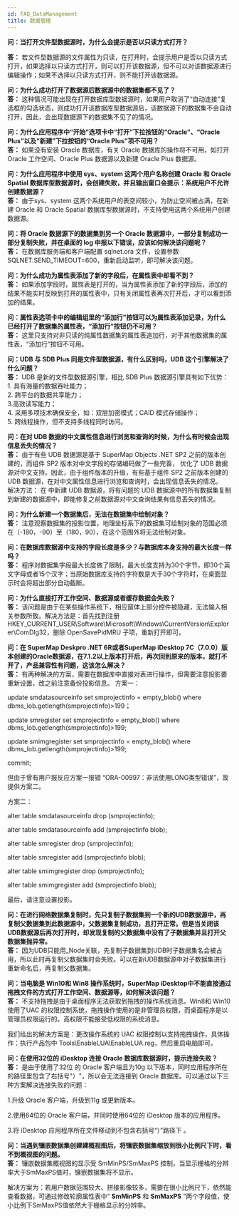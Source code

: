 ```yaml
---
id: FAQ_DataManagement
title: 数据管理
---
```

**问：当打开文件型数据源时，为什么会提示是否以只读方式打开？**  

**答：** 若文件型数据源的文件属性为只读，在打开时，会提示用户是否以只读方式打开，如果选择以只读方式打开，则可以打开该数据源，但不可以对该数据源进行编辑操作；如果不选择以只读方式打开，则不能打开该数据源。  

**问：为什么成功打开了数据源后数据源中的数据集都不见了？**  
**答：** 这种情况可能出现在打开数据库型数据源时，如果用户取消了“自动连接”复选框的勾选状态，则成功打开该数据库型数据源后，该数据源下的数据集不会自动打开，因此，会出现数据源下的数据集不见了的情况。   

**问：为什么应用程序中“开始”选项卡中“打开”下拉按钮的“Oracle”、“Oracle Plus”以及“新建”下拉按钮的“Oracle Plus”项不可用？**  
**答：**   如果没有安装 Oracle 数据库，有关 Oracle 数据库的操作将不可用，如打开 Oracle 工作空间、Oracle Plus 数据源以及新建 Oracle Plus 数据源。    

**问：为什么应用程序中使用 sys、system 这两个用户名称创建 Oracle 和 Oracle Spatial 数据库型数据源时，会创建失败，并且输出窗口会提示：系统用户不允许创建数据源？**  
**答：**   由于sys、system 这两个系统用户的表空间较小，为防止空间被占满，在新建 Oracle 和 Oracle Spatial 数据库型数据源时，不支持使用这两个系统用户创建数据源。   

**问：将 Oracle 数据源下的数据集到另一个 Oracle 数据源中，一部分复制成功一部分复制失败，并在桌面的 log 中报以下错误，应该如何解决该问题呢？**  
**答：**   在数据库服务端和客户端配置 sqlnet.ora 文件，设置参数 SQLNET.SEND_TIMEOUT=600，重新启动监听，即可解决该问题。   

**问：为什么成功为属性表添加了新的字段后，在属性表中却看不到？**  
**答：**  如果添加字段时，属性表是打开的，当为属性表添加了新的字段后，添加的结果不能实时反映到打开的属性表中，只有关闭属性表再次打开后，才可以看到添加的结果。   

**问：属性表选项卡中的编辑组里的“添加行”按钮可以为属性表添加记录，为什么已经打开了数据集的属性表，“添加行”按钮仍不可用？**  
**答：**   这里只支持对非只读的纯属性数据集的属性表追加行，对于其他数据集的属性表，“添加行”按钮不可用。   

**问：UDB 与 SDB Plus 同是文件型数据源，有什么区别吗，UDB 这个引擎解决了什么问题？**  
**答：**   UDB 是新的文件型数据源引擎，相比 SDB Plus 数据源引擎具有如下优势：  
1\. 具有海量的数据吞吐能力；  
2\. 跨平台的数据共享能力；  
3.高效读写能力；  
4\. 采用多项技术确保安全，如：双层加密模式；CAID 模式存储操作；  
5\. 跨线程操作，但不支持多线程同时访问。   

**问：在对 UDB 数据的中文属性信息进行浏览和查询的时候，为什么有时候会出现信息丢失的情况？**  
**答：**   由于有些 UDB 数据源是基于 SuperMap Objects .NET SP2 之前的版本创建的，而组件 SP2
版本对中文字段的存储编码做了一些完善， 优化了 UDB 数据源对中文支持。因此，由于组件版本的升级，有些基于组件 SP2 之前版本创建的 UDB 数据源，在对中文属性信息进行浏览和查询时，会出现信息丢失的情况。  
解决方法： 在  中新建 UDB 数据源，将有问题的 UDB 数据源中的所有数据集复制到新建的数据源中，即能修复之前数据源对中文查询结果有信息丢失的情况。    

**问：为什么新建一个数据集后，无法在数据集中绘制对象？**  
**答：**   注意观察数据集的投影位置，地理坐标系下的数据集可绘制对象的范围必须在（-180，-90）至（180，90），在这个范围外将无法绘制对象。   

**问：在数据库数据源中支持的字段长度是多少？与数据库本身支持的最大长度一样吗？**  
**答：** 程序对数据集字段最大长度做了限制，最大长度支持为30个字节，即30个英文字母或者15个汉字；当原始数据库支持的字符数是大于30个字符时，在桌面显示时会将超出部分自动截断。   

**问：为什么直接打开工作空间、数据源或者缓存数据会失败？**  
**答：** 该问题是由于在某些操作系统下，相应窗体上部分控件被隐藏，无法输入相关参数所致。解决方法是：首先找到注册 HKEY_CURRENT_USER\Software\Microsoft\Windows\CurrentVersion\Explorer\ComDlg32，删除 OpenSavePidMRU 子项，重新打开即可。   

**问：在 SuperMap Deskpro .NET 6R或者SuperMap iDesktop 7C（7.0.0）版本创建的Oracle数据源，在7.1.2以上版本打开后，再次回到原来的版本，就打不开了，产品兼容性有问题，这该怎么解决？**  
**答：**   有两种解决的方案，需要在数据库中直接对表进行操作，但需要注意投影要重新设置，改之前注意备份投影信息。
方案一：

update smdatasourceinfo set smprojectinfo = empty_blob() where
dbms_lob.getlength(smprojectinfo)>199；

update smregister set smprojectinfo = empty_blob() where
dbms_lob.getlength(smprojectinfo)>199;

update smimgregister set smprojectinfo = empty_blob() where
dbms_lob.getlength(smprojectinfo)>199;

commit;

但由于曾有用户报反应方案一报错 “ORA-00997：非法使用LONG类型错误”，故提供方案二。

方案二：

alter table smdatasourceinfo drop (smprojectinfo);

alter table smdatasourceinfo add (smprojectinfo blob);

alter table smregister drop (smprojectinfo);

alter table smregister add (smprojectinfo blob);

alter table smimgregister drop (smprojectinfo);

alter table smimgregister add (smprojectinfo blob);

最后，请注意设置投影。  
  
**问：在进行网络数据集复制时，先只复制子数据集到一个新的UDB数据源中，再复制父数据集到此数据源中，父数据集复制成功，且打开正常。但是当关闭该UDB数据源后再次打开时，却发现复制的父数据集中没有了子数据集并且打开父数据集抛异常。**  
**答：** 因为UDB只能用_Node关联，先复制子数据集到UDB时子数据集名会被占用，所以此时再复制父数据集时会失败。可以在新UDB数据源中对子数据集进行重新命名后，再复制父数据集。  

**问：当电脑是 Win10和 Win8 操作系统时，SuperMap iDesktop中不能直接通过拖拽文件的方式打开工作空间、数据源等，如何解决该问题？**  
**答：**   不支持拖拽是由于桌面程序无法获取到拖拽的操作系统消息。Win8和 Win10使用了UAC
的权限控制系统，拖拽操作使用的是非管理员权限，而桌面程序是以管理员权限运行的。高权限不能接受低权限的系统消息。

我们给出的解决方案是：更改操作系统的 UAC 权限控制以支持拖拽操作，具体操作：执行产品包中
Tools\EnableLUA\EnableLUA.reg，然后重启电脑即可。  
  
**问：在使用32位的 iDesktop 连接 Oracle 数据库数据源时，提示连接失败？**  
**答：**   是由于使用了32位 的 Oracle 客户端且为10g 以下版本，同时应用程序所在的路径里包含了右括号"）"，所以会无法连接到
Oracle 数据库。可以通过以下三种方案解决连接失败的问题：

1.升级 Oracle 客户端，升级到11g 或更新版本。

2.使用64位的 Oracle 客户端，并同时使用64位的 iDesktop 版本的应用程序。

3.将 iDesktop 应用程序所在文件移动到不包含右括号“）”路径下 。  
  
**问：当遇到镶嵌数据集创建建概视图后，将镶嵌数据集缩放到很小比例尺下时，看不到概视图的问题。**  
**答：**   镶嵌数据集概视图的显示受 SmMinPS/SmMaxPS 控制，当显示栅格的分辨率大于SmMaxPS值时，镶嵌数据集将不显示。

解决方案为：若用户数据范围较大、拼接影像较多，需要在很小比例尺下，依然能查看数据，可通过修改轮廓属性表中“ **SmMinPS** 和 **SmMaxPS** ”两个字段值，使小比例下SmMaxPS值依然大于栅格显示的分辨率。  
  
